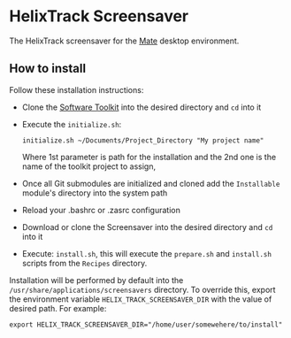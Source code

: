 # HelixTrack Screensaver

The HelixTrack screensaver for the [Mate](https://mate-desktop.org/) desktop environment.

## How to install

Follow these installation instructions:

- Clone the [Software Toolkit](https://github.com/red-elf/Software-Toolkit) into the desired directory and `cd` into it
- Execute the `initialize.sh`:

  ```shell
  initialize.sh ~/Documents/Project_Directory "My project name"
  ```

  Where 1st parameter is path for the installation and the 2nd one is the name of the toolkit project to assign,

- Once all Git submodules are initialized and cloned add the `Installable` module's directory into the system path
- Reload your .bashrc or .zasrc configuration
- Download or clone the Screensaver into the desired directory and `cd` into it
- Execute: `install.sh`, this will execute the `prepare.sh` and `install.sh` scripts from the `Recipes` directory.

Installation will be performed by default into the `/usr/share/applications/screensavers` directory.
To override this, export the environment variable `HELIX_TRACK_SCREENSAVER_DIR` with the value of desired path.
For example:

```shell
export HELIX_TRACK_SCREENSAVER_DIR="/home/user/somewehere/to/install"
```
